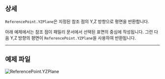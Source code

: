 ## 상세
`ReferencePoint.YZPlane`은 지정된 참조 점의 Y,Z 방향으로 평면을 반환합니다.

아래 예제에서는 참조 점이 패밀리 문서에서 선택된 표면의 중심에 작성됩니다. 그런 다음 Y,Z 방향의 평면이 `ReferencePoint.YZPlane`을 사용하여 반환됩니다.


___
## 예제 파일

![ReferencePoint.YZPlane](./Revit.Elements.ReferencePoint.YZPlane_img.jpg)
